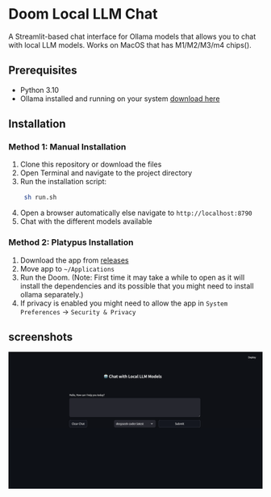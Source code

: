 # Doom Local LLM Chat

A Streamlit-based chat interface for Ollama models that allows you to chat with local LLM models.
Works on MacOS that has M1/M2/M3/m4 chips().

## Prerequisites

- Python 3.10
- Ollama installed and running on your system [download here](https://ollama.com/download)

## Installation

### Method 1: Manual Installation

1. Clone this repository or download the files
2. Open Terminal and navigate to the project directory
3. Run the installation script:
   ```bash
    sh run.sh
   ```
4. Open a browser automatically else navigate to `http://localhost:8790`
5. Chat with the different models available

### Method 2: Platypus Installation

1. Download the app from [releases](https://github.com/sachin-philip/Doom/tags)
2. Move app to `~/Applications`
3. Run the Doom. (Note: First time it may take a while to open as it will install the dependencies and its possible that you might need to install ollama separately.)
4. If privacy is enabled you might need to allow the app in `System Preferences` -> `Security & Privacy`

## screenshots

![Chat interface](assets/Doom.png)

